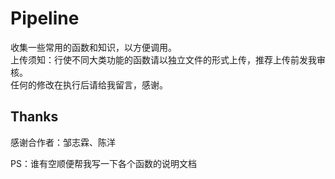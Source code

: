 # Pipeline
收集一些常用的函数和知识，以方便调用。<br>
上传须知：行使不同大类功能的函数请以独立文件的形式上传，推荐上传前发我审核。<br>
任何的修改在执行后请给我留言，感谢。<br>
## Thanks
感谢合作者：邹志霖、陈洋

PS：谁有空顺便帮我写一下各个函数的说明文档
